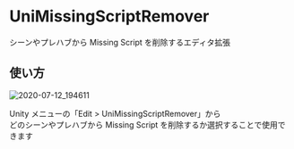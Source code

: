 # UniMissingScriptRemover

シーンやプレハブから Missing Script を削除するエディタ拡張

## 使い方

![2020-07-12_194611](https://user-images.githubusercontent.com/6134875/87244457-7a962000-c478-11ea-8e87-faedfeecbc0a.png)

Unity メニューの「Edit > UniMissingScriptRemover」から  
どのシーンやプレハブから Missing Script を削除するか選択することで使用できます  
